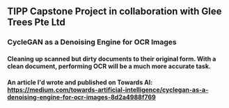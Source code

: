 ## TIPP Capstone Project in collaboration with Glee Trees Pte Ltd

### CycleGAN as a Denoising Engine for OCR Images

#### Cleaning up scanned but dirty documents to their original form. With a clean document, performing OCR will be a much more accurate task.


#### An article I'd wrote and published on Towards AI: https://medium.com/towards-artificial-intelligence/cyclegan-as-a-denoising-engine-for-ocr-images-8d2a4988f769

